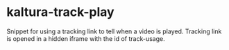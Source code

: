 # kaltura-track-play
Snippet for using a tracking link to tell when a video is played. 
Tracking link is opened in a hidden iframe with the id of track-usage.
